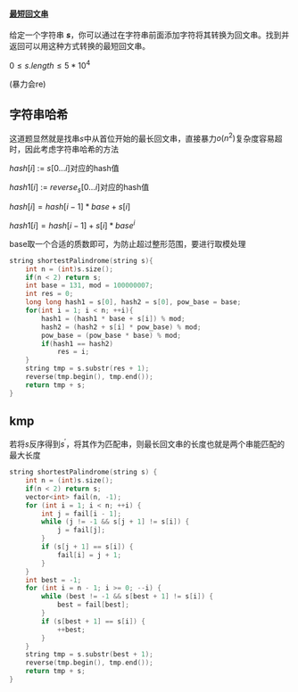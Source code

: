 #### [最短回文串](https://leetcode-cn.com/problems/shortest-palindrome/)



给定一个字符串 ***s***，你可以通过在字符串前面添加字符将其转换为回文串。找到并返回可以用这种方式转换的最短回文串。

$0 \le s.length \le 5 * 10^4$

 (暴力会re)

## 字符串哈希

这道题显然就是找串$s$中从首位开始的最长回文串，直接暴力$o(n^2)$复杂度容易超时，因此考虑字符串哈希的方法

$hash[i]$ := $s[0...i]$对应的hash值

$hash1[i]$ := $reverse_s[0...i]$对应的hash值



$hash[i]=hash[i-1]*base+s[i]$

$hash1[i]=hash[i-1]+s[i]*base^i$

base取一个合适的质数即可，为防止超过整形范围，要进行取模处理

```c++
string shortestPalindrome(string s){
    int n = (int)s.size();
    if(n < 2) return s;
    int base = 131, mod = 100000007;
    int res = 0;
    long long hash1 = s[0], hash2 = s[0], pow_base = base;
    for(int i = 1; i < n; ++i){
        hash1 = (hash1 * base + s[i]) % mod;
        hash2 = (hash2 + s[i] * pow_base) % mod;
        pow_base = (pow_base * base) % mod;
        if(hash1 == hash2)
            res = i;
    }
    string tmp = s.substr(res + 1);
    reverse(tmp.begin(), tmp.end());
    return tmp + s;
}
```

## kmp

若将$s$反序得到$s^\prime$，将其作为匹配串，则最长回文串的长度也就是两个串能匹配的最大长度

```c++
string shortestPalindrome(string s) {
    int n = (int)s.size();
    if(n < 2) return s;
    vector<int> fail(n, -1);
    for (int i = 1; i < n; ++i) {
        int j = fail[i - 1];
        while (j != -1 && s[j + 1] != s[i]) {
            j = fail[j];
        }
        if (s[j + 1] == s[i]) {
            fail[i] = j + 1;
        }
    }
    int best = -1;
    for (int i = n - 1; i >= 0; --i) {
        while (best != -1 && s[best + 1] != s[i]) {
            best = fail[best];
        }
        if (s[best + 1] == s[i]) {
            ++best;
        }
    }
    string tmp = s.substr(best + 1);
    reverse(tmp.begin(), tmp.end());
    return tmp + s;
}
```

